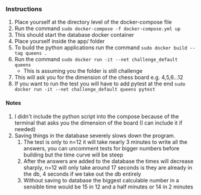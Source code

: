 ### Instructions
1. Place yourself at the directory level of the docker-compose file
2. Run the command
		`sudo docker-compose -f docker-compose.yml up`
3. This should start the database docker container
4. Place yourself inside the app/   folder
5. To build the python applications run the command
		`sudo docker build --tag queens .`
6. Run the command
		`sudo docker run -it --net challenge_default queens`
	- This is assuming you the folder is still challenge
6. This will ask you for the dimension of the chess board e.g. 4,5,6...12
7. If you want to run the test you will have to add pytest at the end 
		`sudo docker run -it --net challenge_default queens pytest`


#### Notes
1. I didn't include the python script into the compose because of the terminal that asks you the dimension of the board (I can include it if needed)
2. Saving things in the database severely slows down the program.
	1. The test is only to n=12 it will take nearly 3 minutes to write all the answers, you can uncomment tests for bigger numbers before building but the time curve will be steep 
	2. After the answers are added to the database the times will decrease sharply, n=12 will only take around 17 seconds is they are already in the db, 4 seconds if we take out the db entirely
	3. Without saving to database the biggest calculable number in a sensible time would be 15 in 12 and a half minutes or 14 in 2 minutes